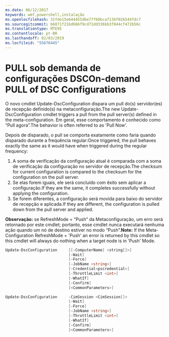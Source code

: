 ```yaml
---
ms.date: 06/12/2017
keywords: wmf,powershell,instalação
ms.openlocfilehash: 31fde15e644455dbe77f68bca713bf026544fdc7
ms.sourcegitcommit: b6871f21bd666f9cd71dd336bb3f844cf472b56c
ms.translationtype: MTE95
ms.contentlocale: pt-BR
ms.lasthandoff: 02/03/2019
ms.locfileid: "55676445"
---
```

# <a name="on-demand-pull-of-dsc-configurations"></a><span data-ttu-id="c3b16-102">PULL sob demanda de configurações DSC</span><span class="sxs-lookup"><span data-stu-id="c3b16-102">On-demand PULL of DSC Configurations</span></span>

<span data-ttu-id="c3b16-103">O novo cmdlet Update-DscConfiguration dispara um pull do(s) servidor(es) de recepção definido(s) na metaconfiguração.</span><span class="sxs-lookup"><span data-stu-id="c3b16-103">The new Update-DscConfiguration cmdlet triggers a pull from the pull server(s) defined in the meta-configuration.</span></span> <span data-ttu-id="c3b16-104">Em geral, esse comportamento é conhecido como “Pull agora”.</span><span class="sxs-lookup"><span data-stu-id="c3b16-104">The behavior is often referred to as 'Pull Now'.</span></span>


<span data-ttu-id="c3b16-105">Depois de disparado, o pull se comporta exatamente como faria quando disparado durante a frequência regular:</span><span class="sxs-lookup"><span data-stu-id="c3b16-105">Once triggered, the pull behaves exactly the same as it would have when triggered during the regular frequency:</span></span>

1. <span data-ttu-id="c3b16-106">A soma de verificação da configuração atual é comparada com a soma de verificação da configuração no servidor de recepção.</span><span class="sxs-lookup"><span data-stu-id="c3b16-106">The checksum for current configuration is compared to the checksum for the configuration on the pull server.</span></span>
2. <span data-ttu-id="c3b16-107">Se elas forem iguais, ele será concluído com êxito sem aplicar a configuração.</span><span class="sxs-lookup"><span data-stu-id="c3b16-107">If they are the same, it completes successfully without applying the configuration.</span></span>
3. <span data-ttu-id="c3b16-108">Se forem diferentes, a configuração será movida para baixo do servidor de recepção e aplicada.</span><span class="sxs-lookup"><span data-stu-id="c3b16-108">If they are different, the configuration is pulled down from the pull server and applied.</span></span>

<span data-ttu-id="c3b16-109">**Observação:** se RefreshMode = “Push” da Metaconfiguração, um erro será retornado por este cmdlet; portanto, esse cmdlet nunca executará nenhuma ação quando um nó de destino estiver no modo “Push”.</span><span class="sxs-lookup"><span data-stu-id="c3b16-109">**Note:** If the Meta-Configuration RefreshMode = 'Push' an error is returned by this cmdlet so this cmdlet will always do nothing when a target node is in 'Push' Mode.</span></span>

```powershell
Update-DscConfiguration     [[-ComputerName] <string[]>]
                            [-Wait]
                            [-Force]
                            [-JobName <string>]
                            [-Credential<pscredential>]
                            [-ThrottleLimit <int>]
                            [-WhatIf]
                            [-Confirm]
                            [<CommonParameters>]

Update-DscConfiguration     -CimSession <CimSession[]>
                            [-Wait]
                            [-Force]
                            [-JobName <string>]
                            [-ThrottleLimit <int>]
                            [-WhatIf]
                            [-Confirm]
                            [<CommonParameters>]
```
